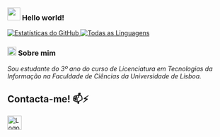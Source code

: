 <h3>
  <img src="https://github.com/TheDudeThatCode/TheDudeThatCode/blob/master/Assets/Hi.gif" width="29px"> <strong>Hello world!</strong>
</h3>

<a href="https://github.com/MatiSilva01">
  <img src="https://github-readme-stats.vercel.app/api?username=MatiSilva01&show_icons=true&theme=dark&line_height=27" alt="Estatísticas do GitHub">
</a>

<a href="https://github.com/MatiSilva01">
  <img src="https://github-readme-stats.vercel.app/api/top-langs/?username=MatiSilva01&layout=compact&theme=dark" alt="Todas as Linguagens">
</a>

<br>

<h3>
  <img alt="GIF" src="https://github.com/TheDudeThatCode/TheDudeThatCode/blob/master/Assets/powerup.gif" width="20px" /> <strong>Sobre mim</strong>
</h3>

<p>
  <em>
    Sou estudante do 3º ano do curso de Licenciatura em Tecnologias da Informação na Faculdade de Ciências da Universidade de Lisboa.
  </em>  
</p>

<h2>Contacta-me! 📫⚡</h2>

<a href="mailto:matildeferreirasilva@gmail.com">
  <img src="https://github.com/TheDudeThatCode/TheDudeThatCode/blob/master/Assets/Gmail.svg" alt="Logotipo do Gmail" height="32">
</a>
